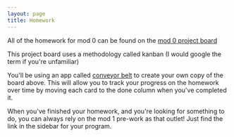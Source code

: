 ```yaml
---
layout: page
title: Homework
---
```


All of the homework for mod 0 can be found on the [mod 0 project board](https://github.com/turingschool/mod-0/projects/1)

This project board uses a methodology called kanban (I would google the term if you're unfamiliar)

You'll be using an app called [conveyor belt](http://conveyorbelt.herokuapp.com/) to create your own copy of the board above. This will allow you to track your progress on the homework over time by moving each card to the done column when you've completed it.

When you've finished your homework, and you're looking for something to do, you can always rely on the mod 1 pre-work as that outlet! Just find the link in the sidebar for your program.

